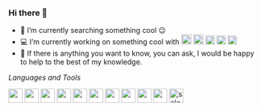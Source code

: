 ### Hi there 👋
- 🔭 I’m currently searching something cool :wink:
- 💻 I’m currently working on something cool with <img src="https://cdn.jsdelivr.net/gh/devicons/devicon/icons/java/java-original-wordmark.svg" width="20" height="20"/> <img src="https://cdn.jsdelivr.net/gh/devicons/devicon/icons/python/python-original-wordmark.svg" width="20" height="20"/> <img src="https://raw.githubusercontent.com/detain/svg-logos/780f25886640cef088af994181646db2f6b1a3f8/svg/selenium-logo.svg" alt="selenium" width="18" height="18"/>  <img src="https://avatars.githubusercontent.com/u/574284?s=200&v=4" width="18" height="18"/> <img src="https://cdn.jsdelivr.net/gh/devicons/devicon/icons/laravel/laravel-plain-wordmark.svg" width="18" height="18"/>
- 💬 If there is anything you want to know, you can ask, I would be happy to help to the best of my knowledge.


*Languages&nbsp;and&nbsp;Tools*
  <br/>
  <p align="left">  <img src="https://cdn.jsdelivr.net/gh/devicons/devicon/icons/windows8/windows8-original.svg" width="28" height="28"/>  <img src="https://cdn.jsdelivr.net/gh/devicons/devicon/icons/html5/html5-original.svg" width="28" height="28"/> <img src="https://cdn.jsdelivr.net/gh/devicons/devicon/icons/css3/css3-original.svg" width="28" height="28"/> <img src="https://cdn.jsdelivr.net/gh/devicons/devicon/icons/bootstrap/bootstrap-original.svg" width="28" height="28"/> <img src="https://cdn.jsdelivr.net/gh/devicons/devicon/icons/php/php-original.svg" width="28" height="28"/> <img src="https://cdn.jsdelivr.net/gh/devicons/devicon/icons/laravel/laravel-plain-wordmark.svg" width="28" height="28"/> <img src="https://cdn.jsdelivr.net/gh/devicons/devicon/icons/java/java-original-wordmark.svg" width="28" height="28"/>  <img src="https://cdn.jsdelivr.net/gh/devicons/devicon/icons/microsoftsqlserver/microsoftsqlserver-plain-wordmark.svg" width="28" height="28"/> <img src="https://cdn.jsdelivr.net/gh/devicons/devicon/icons/mysql/mysql-original-wordmark.svg" width="28" height="28"/> <img src="https://cdn.jsdelivr.net/gh/devicons/devicon/icons/jenkins/jenkins-original.svg" width="28" height="28" /> <img src="https://raw.githubusercontent.com/detain/svg-logos/780f25886640cef088af994181646db2f6b1a3f8/svg/selenium-logo.svg" alt="selenium" width="28" height="28"/>
<!--
**ysnblgn/ysnblgn** is a ✨ _special_ ✨ repository because its `README.md` (this file) appears on your GitHub profile.

Here are some ideas to get you started:

- 🔭 I’m currently working on ...
- 🌱 I’m currently learning ...
- 👯 I’m looking to collaborate on ...
- 🤔 I’m looking for help with ...
- 💬 Ask me about ...
- 📫 How to reach me: ...
- 😄 Pronouns: ...
- ⚡ Fun fact: ...
<img src="https://cdn.jsdelivr.net/gh/devicons/devicon/icons/unix/unix-original.svg" width="28" height="28"/>
<img src="https://cdn.jsdelivr.net/gh/devicons/devicon/icons/python/python-original-wordmark.svg" width="28" height="28"/>
<img src="https://cdn.jsdelivr.net/gh/devicons/devicon/icons/linux/linux-original.svg" width="28" height="28"/>
-->
